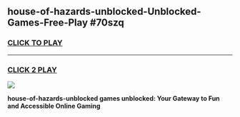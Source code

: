 
## house-of-hazards-unblocked-Unblocked-Games-Free-Play #70szq
<h3>
<a href="https://us.freeplayer.one?title=house-of-hazards-unblocked&ref=9M">CLICK TO PLAY</a></h3>
<hr>

<h3>
<a href="https://us.freeplayer.one?title=house-of-hazards-unblocked&ref=9M">CLICK 2 PLAY</a>
  
</h3>

<a href="https://us.freeplayer.one?title=house-of-hazards-unblocked&ref=9M"><img src="https://clearcache.store/games.png"></a>


**house-of-hazards-unblocked games unblocked: Your Gateway to Fun and Accessible Online Gaming**
